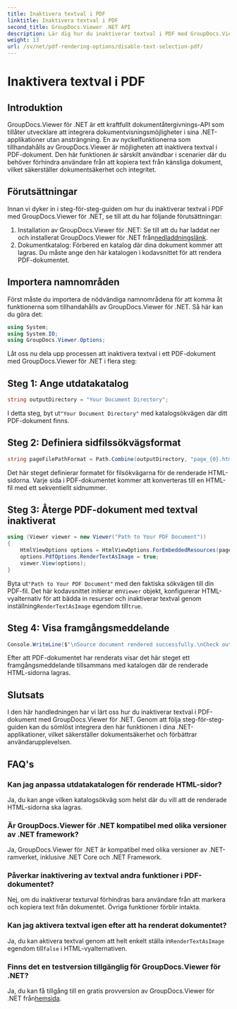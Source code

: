 ```yaml
---
title: Inaktivera textval i PDF
linktitle: Inaktivera textval i PDF
second_title: GroupDocs.Viewer .NET API
description: Lär dig hur du inaktiverar textval i PDF med GroupDocs.Viewer för .NET. Följ vår steg-för-steg-guide för sömlös integration.
weight: 13
url: /sv/net/pdf-rendering-options/disable-text-selection-pdf/
---
```


# Inaktivera textval i PDF

## Introduktion
GroupDocs.Viewer för .NET är ett kraftfullt dokumentåtergivnings-API som tillåter utvecklare att integrera dokumentvisningsmöjligheter i sina .NET-applikationer utan ansträngning. En av nyckelfunktionerna som tillhandahålls av GroupDocs.Viewer är möjligheten att inaktivera textval i PDF-dokument. Den här funktionen är särskilt användbar i scenarier där du behöver förhindra användare från att kopiera text från känsliga dokument, vilket säkerställer dokumentsäkerhet och integritet.
## Förutsättningar
Innan vi dyker in i steg-för-steg-guiden om hur du inaktiverar textval i PDF med GroupDocs.Viewer för .NET, se till att du har följande förutsättningar:
1.  Installation av GroupDocs.Viewer för .NET: Se till att du har laddat ner och installerat GroupDocs.Viewer för .NET från[nedladdningslänk](https://releases.groupdocs.com/viewer/net/).
2. Dokumentkatalog: Förbered en katalog där dina dokument kommer att lagras. Du måste ange den här katalogen i kodavsnittet för att rendera PDF-dokumentet.

## Importera namnområden
Först måste du importera de nödvändiga namnområdena för att komma åt funktionerna som tillhandahålls av GroupDocs.Viewer för .NET. Så här kan du göra det:

```csharp
using System;
using System.IO;
using GroupDocs.Viewer.Options;
```

Låt oss nu dela upp processen att inaktivera textval i ett PDF-dokument med GroupDocs.Viewer för .NET i flera steg:
## Steg 1: Ange utdatakatalog
```csharp
string outputDirectory = "Your Document Directory";
```
 I detta steg, byt ut`"Your Document Directory"` med katalogsökvägen där ditt PDF-dokument finns.
## Steg 2: Definiera sidfilssökvägsformat
```csharp
string pageFilePathFormat = Path.Combine(outputDirectory, "page_{0}.html");
```
Det här steget definierar formatet för filsökvägarna för de renderade HTML-sidorna. Varje sida i PDF-dokumentet kommer att konverteras till en HTML-fil med ett sekventiellt sidnummer.
## Steg 3: Återge PDF-dokument med textval inaktiverat
```csharp
using (Viewer viewer = new Viewer("Path to Your PDF Document"))
{
    HtmlViewOptions options = HtmlViewOptions.ForEmbeddedResources(pageFilePathFormat);
    options.PdfOptions.RenderTextAsImage = true;
    viewer.View(options);
}
```
 Byta ut`"Path to Your PDF Document"` med den faktiska sökvägen till din PDF-fil. Det här kodavsnittet initierar en`Viewer` objekt, konfigurerar HTML-vyalternativ för att bädda in resurser och inaktiverar textval genom inställning`RenderTextAsImage` egendom till`true`.
## Steg 4: Visa framgångsmeddelande
```csharp
Console.WriteLine($"\nSource document rendered successfully.\nCheck output in {outputDirectory}.");
```
Efter att PDF-dokumentet har renderats visar det här steget ett framgångsmeddelande tillsammans med katalogen där de renderade HTML-sidorna lagras.

## Slutsats
I den här handledningen har vi lärt oss hur du inaktiverar textval i PDF-dokument med GroupDocs.Viewer för .NET. Genom att följa steg-för-steg-guiden kan du sömlöst integrera den här funktionen i dina .NET-applikationer, vilket säkerställer dokumentsäkerhet och förbättrar användarupplevelsen.
## FAQ's
### Kan jag anpassa utdatakatalogen för renderade HTML-sidor?
Ja, du kan ange vilken katalogsökväg som helst där du vill att de renderade HTML-sidorna ska lagras.
### Är GroupDocs.Viewer för .NET kompatibel med olika versioner av .NET framework?
Ja, GroupDocs.Viewer för .NET är kompatibel med olika versioner av .NET-ramverket, inklusive .NET Core och .NET Framework.
### Påverkar inaktivering av textval andra funktioner i PDF-dokumentet?
Nej, om du inaktiverar texturval förhindras bara användare från att markera och kopiera text från dokumentet. Övriga funktioner förblir intakta.
### Kan jag aktivera textval igen efter att ha renderat dokumentet?
 Ja, du kan aktivera textval genom att helt enkelt ställa in`RenderTextAsImage` egendom till`false` i HTML-vyalternativen.
### Finns det en testversion tillgänglig för GroupDocs.Viewer för .NET?
 Ja, du kan få tillgång till en gratis provversion av GroupDocs.Viewer för .NET från[hemsida](https://releases.groupdocs.com/).